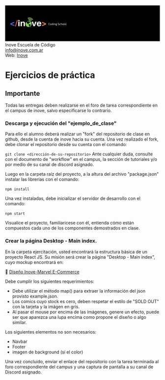 ![Inove banner](./inove.jpg)
Inove Escuela de Código\
info@inove.com.ar\
Web: [Inove](http://inove.com.ar)

# Ejercicios de práctica
## Importante
Todas las entregas deben realizarse en el foro de tarea correspondiente en el campus de inove, salvo especificarse lo contrario. 

### Descarga y ejecución del "ejemplo_de_clase"
Para ello el alumno deberá realizar un "fork" del repositorio de clase en github, desde la cuenta de inove hacia su cuenta.
Una vez realizado el fork, debe clonar el repositorio desde su cuenta con el comando:

`git clone <dirección-de-su-repositorio>`
Ante cualquier duda, consulte con el documento de "workflow" en el campus, la sección de tutoriales y/o por medio de su canal de discord asignado. 

Luego en la carpeta raíz del proyecto, a la altura del archivo "package.json" instalar las librerías con el comando:

`npm install`

Una vez instaladas, debe inicializar el servidor de desarrollo con el comando:

`npm start`

Visualice el proyecto, familiaricese con él, entienda cómo están compuestos cada uno de los componentes demostrados en clase.

### Crear la página Desktop - Main index.
En la carpeta ejercitación, usted encontrará la estructura básica de un proyecto React JS.
Su misión será crear la página "Desktop - Main index", cuyo mockup encontrará en:

🔗 [Diseño Inove-Marvel E-Commerce](https://www.figma.com/file/Tpak3D6n7GYeSNzSRI8ZmS/Marvel-E-commerce?node-id=0%3A1)

Debe cumplir los siguientes requerimientos:
- Debe utilizar el método map() para extraer la información del json provisto example.json.
- Los comics cuyo stock es cero, deben respetar el estilo de "SOLD OUT" con la tarjeta y la imágen en gris.
- Al pasar el mouse por encima de las imágenes, genere un efecto, puede ser que aparezca una lupa encima como propone el diseño o algo similar.

Los siguientes elementos no son necesarios:
- Navbar
- Footer
- imagen de background (si el color)

Una vez concluido, enviar el enlace del repositorio con la tarea terminada al foro correspondiente del campus y una captura de pantalla a su canal de Discord asignado.